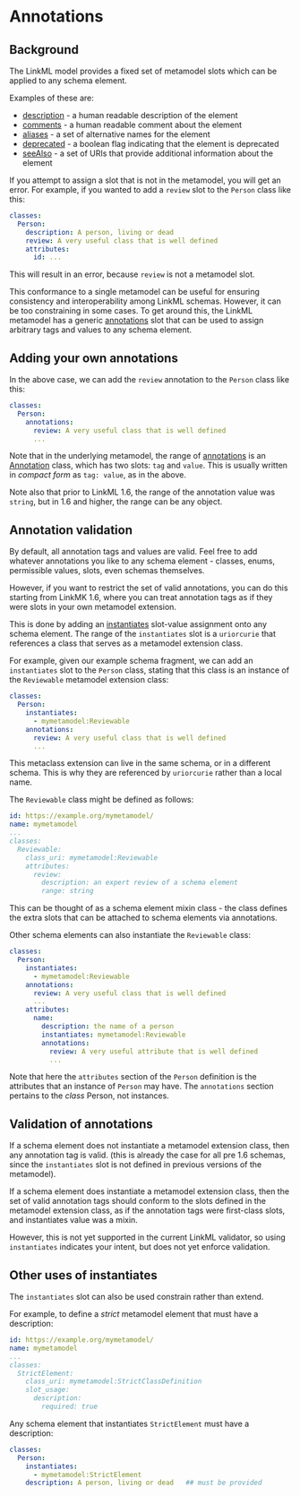 # Annotations

## Background

The LinkML model provides a fixed set of metamodel slots which can be applied to any schema element.

Examples of these are:

* [description](https://w3id.org/linkml/description) - a human readable description of the element
* [comments](https://w3id.org/linkml/comments) - a human readable comment about the element
* [aliases](https://w3id.org/linkml/aliases) - a set of alternative names for the element
* [deprecated](https://w3id.org/linkml/deprecated) - a boolean flag indicating that the element is deprecated
* [seeAlso](https://w3id.org/linkml/seeAlso) - a set of URIs that provide additional information about the element

If you attempt to assign a slot that is not in the metamodel, you will get an error. For example,
if you wanted to add a `review` slot to the `Person` class like this:

```yaml
classes:
  Person:
    description: A person, living or dead
    review: A very useful class that is well defined
    attributes:
      id: ...
```

This will result in an error, because `review` is not a metamodel slot.

This conformance to a single metamodel can be useful for ensuring consistency and interoperability
among LinkML schemas. However, it can be too constraining in some cases. To get around this,
the LinkML metamodel has a generic [annotations](https://w3id.org/linkml/annotations) slot that can be used
to assign arbitrary tags and values to any schema element.

## Adding your own annotations

In the above case, we can add the `review` annotation to the `Person` class like this:

```yaml
classes:
  Person:
    annotations:
      review: A very useful class that is well defined
      ...
```

Note that in the underlying metamodel, the range of [annotations](https://w3id.org/linkml/annotations) is
an [Annotation](https://w3id.org/linkml/Annotation) class, which has two slots: `tag` and `value`. This is
usually written in *compact form* as `tag: value`, as in the above.

Note also that prior to LinkML 1.6, the range of the annotation value was `string`, but in 1.6 and higher,
the range can be any object.

## Annotation validation

By default, all annotation tags and values are valid. Feel free to add whatever annotations you like
to any schema element - classes, enums, permissible values, slots, even schemas themselves.

However, if you want to restrict the set of valid annotations, you can do this starting from LinkMK 1.6,
where you can treat annotation tags as if they were slots in your own metamodel extension.

This is done by adding an [instantiates](https://w3id.org/linkml/instantiates) slot-value assignment onto any schema element. The range of
the `instantiates` slot is a `uriorcurie` that references a class that serves as a metamodel extension class.

For example, given our example schema fragment, we can add an `instantiates` slot to the `Person` class,
stating that this class is an instance of the `Reviewable` metamodel extension class:

```yaml
classes:
  Person:
    instantiates:
      - mymetamodel:Reviewable
    annotations:
      review: A very useful class that is well defined
      ...
```

This metaclass extension can live in the same schema, or in a different schema. This is why they are referenced
by `uriorcurie` rather than a local name.

The `Reviewable` class might be defined as follows:

```yaml
id: https://example.org/mymetamodel/
name: mymetamodel
...
classes:
  Reviewable:
    class_uri: mymetamodel:Reviewable
    attributes:
      review:
        description: an expert review of a schema element
        range: string
```

This can be thought of as a schema element mixin class - the class defines the extra slots that can be
attached to schema elements via annotations.

Other schema elements can also instantiate the `Reviewable` class:

```yaml
classes:
  Person:
    instantiates:
      - mymetamodel:Reviewable
    annotations:
      review: A very useful class that is well defined
      ...
    attributes:
      name:
        description: the name of a person
        instantiates: mymetamodel:Reviewable
        annotations:
          review: A very useful attribute that is well defined
          ...
```

Note that here the `attributes` section of the `Person` definition is the attributes that an
instance of `Person` may have. The `annotations` section pertains to the *class* Person, not instances.

## Validation of annotations

If a schema element does not instantiate a metamodel extension class, then any annotation tag is valid.
(this is already the case for all pre 1.6 schemas, since the `instantiates` slot is not defined in previous
versions of the metamodel).

If a schema element does instantiate a metamodel extension class, then the set of valid annotation tags
should conform to the slots defined in the metamodel extension class, as if the annotation tags were
first-class slots, and instantiates value was a mixin.

However, this is not yet supported in the current LinkML validator, so using `instantiates` indicates your
intent, but does not yet enforce validation.

## Other uses of instantiates

The `instantiates` slot can also be used constrain rather than extend.

For example, to define a *strict* metamodel element that must have a description:

```yaml
id: https://example.org/mymetamodel/
name: mymetamodel
...
classes:
  StrictElement:
    class_uri: mymetamodel:StrictClassDefinition
    slot_usage:
      description:
        required: true
```

Any schema element that instantiates `StrictElement` must have a description:

```yaml
classes:
  Person:
    instantiates:
      - mymetamodel:StrictElement
    description: A person, living or dead   ## must be provided
```
